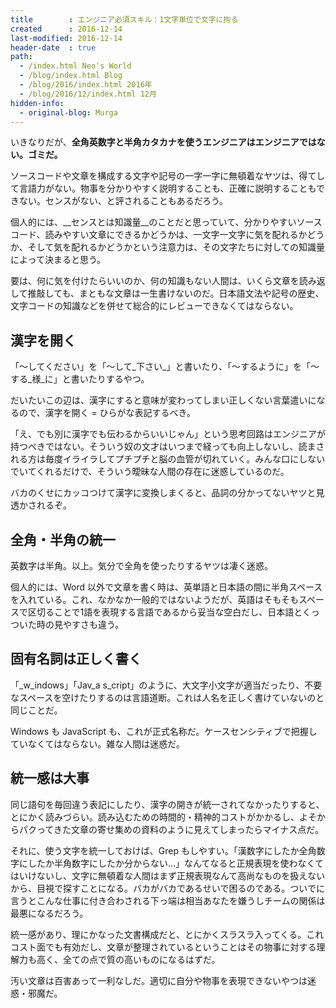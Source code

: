 ```yaml
---
title        : エンジニア必須スキル：1文字単位で文字に拘る
created      : 2016-12-14
last-modified: 2016-12-14
header-date  : true
path:
  - /index.html Neo's World
  - /blog/index.html Blog
  - /blog/2016/index.html 2016年
  - /blog/2016/12/index.html 12月
hidden-info:
  - original-blog: Murga
---
```


いきなりだが、__全角英数字と半角カタカナを使うエンジニアはエンジニアではない。ゴミだ。__

ソースコードや文章を構成する文字や記号の一字一字に無頓着なヤツは、得てして言語力がない。物事を分かりやすく説明することも、正確に説明することもできない。センスがない、と評されることもあるだろう。

個人的には、__センスとは知識量__のことだと思っていて、分かりやすいソースコード、読みやすい文章にできるかどうかは、一文字一文字に気を配れるかどうか、そして気を配れるかどうかという注意力は、その文字たちに対しての知識量によって決まると思う。

要は、何に気を付けたらいいのか、何の知識もない人間は、いくら文章を読み返して推敲しても、まともな文章は一生書けないのだ。日本語文法や記号の歴史、文字コードの知識などを併せて総合的にレビューできなくてはならない。

## 漢字を開く

「〜してください」を「～して_下さい_」と書いたり、「～するように」を「～する_様_に」と書いたりするやつ。

だいたいこの辺は、漢字にすると意味が変わってしまい正しくない言葉遣いになるので、漢字を開く = ひらがな表記するべき。

「え、でも別に漢字でも伝わるからいいじゃん」という思考回路はエンジニアが持つべきではない。そういう奴の文才はいつまで経っても向上しないし、読まされる方は毎度イライラしてプチプチと脳の血管が切れていく。みんな口にしないでいてくれるだけで、そういう曖昧な人間の存在に迷惑しているのだ。

バカのくせにカッコつけて漢字に変換しまくると、品詞の分かってないヤツと見透かされるぞ。

## 全角・半角の統一

英数字は半角。以上。気分で全角を使ったりするヤツは凄く迷惑。

個人的には、Word 以外で文章を書く時は、英単語と日本語の間に半角スペースを入れている。これ、なかなか一般的ではないようだが、英語はそもそもスペースで区切ることで1語を表現する言語であるから妥当な空白だし、日本語とくっついた時の見やすさも違う。

## 固有名詞は正しく書く

「_w_indows」「Jav_a s_cript」のように、大文字小文字が適当だったり、不要なスペースを空けたりするのは言語道断。これは人名を正しく書けていないのと同じことだ。

Windows も JavaScript も、これが正式名称だ。ケースセンシティブで把握していなくてはならない。雑な人間は迷惑だ。

## 統一感は大事

同じ語句を毎回違う表記にしたり、漢字の開きが統一されてなかったりすると、とにかく読みづらい。読み込むための時間的・精神的コストがかかるし、よそからパクってきた文章の寄せ集めの資料のように見えてしまったらマイナス点だ。

それに、使う文字を統一しておけば、Grep もしやすい。「漢数字にしたか全角数字にしたか半角数字にしたか分からない…」なんてなると正規表現を使わなくてはいけないし、文字に無頓着な人間はまず正規表現なんて高尚なものを扱えないから、目視で探すことになる。バカがバカであるせいで困るのである。ついでに言うとこんな仕事に付き合わされる下っ端は相当あなたを嫌うしチームの関係は最悪になるだろう。

統一感があり、理にかなった文書構成だと、とにかくスラスラ入ってくる。これコスト面でも有効だし、文章が整理されているということはその物事に対する理解力も高く、全ての点で質の高いものになるはずだ。

汚い文章は百害あって一利なしだ。適切に自分や物事を表現できないやつは迷惑・邪魔だ。
